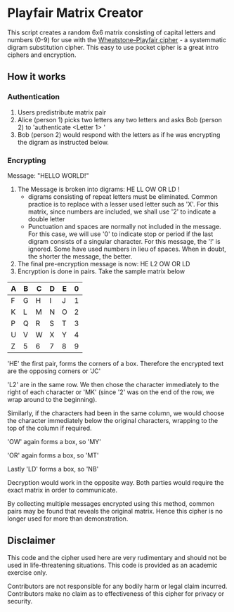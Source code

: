 # Playfair Matrix Creator

This script creates a random 6x6 matrix consisting of capital letters 
and numbers (0-9) for use with the [Wheatstone–Playfair cipher][1] - a systemmatic digram substitution cipher. This easy to use pocket cipher is a great intro ciphers and encryption.

## How it works

### Authentication

1. Users predistribute matrix pair
2. Alice (person 1) picks two letters any two letters and asks Bob (person 2) to 'authenticate <Letter 1> <Letter2>'
3. Bob (person 2) would respond with the letters as if he was encrypting the digram as instructed below.

### Encrypting

Message: "HELLO WORLD!"

1. The Message is broken into digrams: HE LL OW OR LD !
	-	digrams consisting of repeat letters must be eliminated. Common practice is to replace with a lesser used letter such as 'X'. For this matrix, since numbers are included, we shall use '2' to indicate a double letter
	- Punctuation and spaces are normally not included in the message. For this case, we will use '0' to indicate stop or period if the last digram consists of a singular character. For this message, the '!' is ignored. Some have used numbers in lieu of spaces. When in doubt, the shorter the message, the better.
2.	The final pre-encryption message is now: HE L2 OW OR LD
3. Encryption is done in pairs. Take the sample matrix below

| A | B | C | D | E | 0 |
| --- | --- | --- | --- | --- | --- |
| F | G | H | I | J | 1 |
| K | L | M | N | O | 2 |
| P | Q | R | S | T | 3 |
| U | V | W | X | Y | 4 |
| Z | 5 | 6 | 7 | 8 | 9 |

'HE' the first pair, forms the corners of a box. Therefore the encrypted text are the opposing corners or 'JC'

'L2' are in the same row. We then chose the character immediately to the right of each character or 'MK' (since '2' was on the end of the row, we wrap around to the beginning).

Similarly, if the characters had been in the same column, we would choose the character immediately below the original characters, wrapping to the top of the column if required. 

'OW' again forms a box, so 'MY'

'OR' again forms a box, so 'MT'

Lastly 'LD' forms a box, so 'NB'

Decryption would work in the opposite way. Both parties would require the exact matrix in order to communicate.

By collecting multiple messages encrypted using this method, common pairs may be found that reveals the original matrix. Hence this cipher is no longer used for more than demonstration.  

## Disclaimer

This code and the cipher used here are very rudimentary and should not be used in life-threatening situations. This code is provided as an academic exercise only. 

Contributors are not responsible for any bodily harm or legal claim incurred. Contributors make no claim as to effectiveness of this cipher for privacy or security.

[1]: https://en.wikipedia.org/wiki/Playfair_cipher
